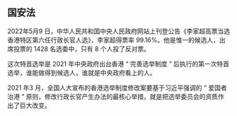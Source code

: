 
## 国安法

2022年5月9 日，中华人民共和国中央人民政府网站上刊登公告《李家超高票当选香港特区第六任行政长官人选》，李家超得票率 99.16%。他是惟一的候选人，出席投票的 1428 名选委中，只有 8 个人投了反对票。

这次特首选举是 2021 年中央政府出台香港 “ 完善选举制度 ” 后执行的第一次特首选举，谁能做得到候选人，谁就是中央政府看上的人。

2021 年3 月，全国人大宣布的香港选举制度修改案要基于习近平强调的 “ 爱国者治港 ” 原则，修改行政长官产生办法的最核心举措，就是把选举委员会的资质作出了巨大改变。